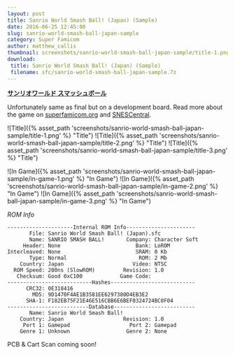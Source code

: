 ```yaml
---
layout: post
title: Sanrio World Smash Ball! (Japan) (Sample)
date: 2016-06-25 12:45:00
slug: sanrio-world-smash-ball-japan-sample
category: Super Famicom
author: matthew_callis
thumbnail: screenshots/sanrio-world-smash-ball-japan-sample/title-1.png
download:
 title: Sanrio World Smash Ball! (Japan) (Sample)
 filename: sfc/sanrio-world-smash-ball-japan-sample.7z
---
```


__[サンリオワールド スマッシュボール](https://superfamicom.org/info/sanrio-world-smash-ball)__

Unfortunately same as final but on a development board. Read more about the game on [superfamicom.org](https://superfamicom.org/info/sanrio-world-smash-ball) and [SNESCentral](http://www.snescentral.com/article.php?id=0904).

![Title]({% asset_path 'screenshots/sanrio-world-smash-ball-japan-sample/title-1.png' %} "Title")
![Title]({% asset_path 'screenshots/sanrio-world-smash-ball-japan-sample/title-2.png' %} "Title")
![Title]({% asset_path 'screenshots/sanrio-world-smash-ball-japan-sample/title-3.png' %} "Title")

![In Game]({% asset_path 'screenshots/sanrio-world-smash-ball-japan-sample/in-game-1.png' %} "In Game")
![In Game]({% asset_path 'screenshots/sanrio-world-smash-ball-japan-sample/in-game-2.png' %} "In Game")
![In Game]({% asset_path 'screenshots/sanrio-world-smash-ball-japan-sample/in-game-3.png' %} "In Game")

_ROM Info_

```
---------------------Internal ROM Info----------------------
       File: Sanrio World Smash Ball! (Japan).sfc
       Name: SANRIO SMASH BALL!       Company: Character Soft
     Header: None                        Bank: LoROM
Interleaved: None                        SRAM: 0 Kb
       Type: Normal                       ROM: 2 Mb
    Country: Japan                      Video: NTSC
  ROM Speed: 200ns (SlowROM)         Revision: 1.0
   Checksum: Good 0xC100            Game Code:
---------------------------Hashes---------------------------
      CRC32: 0E318416
        MD5: 9D1470F4AE1B3581EE6297380D4EB3E2
      SHA-1: F182EB75F21E46E516CBB6E6BEF0324724BC0F04
--------------------------Database--------------------------
       Name: Sanrio World Smash Ball!
    Country: Japan                   Revision: 1.0
     Port 1: Gamepad                   Port 2: Gamepad
    Genre 1: Unknown                  Genre 2: None
```

PCB & Cart Scan coming soon!
